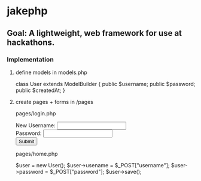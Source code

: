 # jakephp

## Goal: A lightweight, web framework for use at hackathons. 
### Implementation
1. define models in models.php

	class User extends ModelBuilder {
		public $username;
		public $password;
		public $createdAt;
	}


2. create pages + forms in /pages
	
	pages/login.php

	<form action="home" method="post">
		New Username: <input type="text" name="username"><br>
		Password: <input type="password" name="password"><br>
		<input type="submit">
	</form>


	pages/home.php
	
	$user = new User();
	$user->usename = $_POST["username"];
	$user->password = $_POST["password"];
	$user->save();